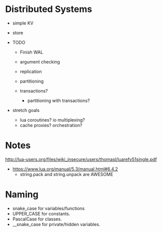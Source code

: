 # Distributed Systems

- simple KV
- store

- TODO

  - Finish WAL

  - argument checking
  - replication
  - partitioning

  - transactions?
    - partitioning with transactions?

- stretch goals
  - lua coroutines? io multiplexing?
  - cache proxies? orchestration?

# Notes

http://lua-users.org/files/wiki_insecure/users/thomasl/luarefv51single.pdf

- https://www.lua.org/manual/5.3/manual.html#6.4.2
  - string.pack and string.unpack are AWESOME

# Naming

- snake_case for variables/functions
- UPPER_CASE for constants.
- PascalCase for classes.
- \_\_snake_case for private/hidden variables.
